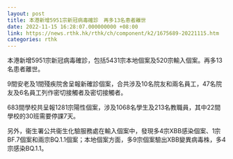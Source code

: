 ```yaml
---
layout: post
title: 本港新增5951宗新冠病毒確診　再多13名患者離世
date: 2022-11-15 16:28:07.000000000 +08:00
link: https://news.rthk.hk/rthk/ch/component/k2/1675689-20221115.htm
categories: rthk
---
```


本港新增5951宗新冠病毒確診，包括5431宗本地個案及520宗輸入個案。再多13名患者離世。

9間安老及1間殘疾院舍呈報新確診個案，合共涉及10名院友和兩名員工，47名院友及6名員工列作密切接觸者及密切接觸者。

683間學校共呈報1281宗陽性個案，涉及1068名學生及213名教職員，其中22間學校的30班需要停課7天。

另外，衞生署公共衞生化驗服務處在輸入個案中，發現多4宗XBB感染個案、1宗BF.7個案和兩宗BQ.1.1個案；本地個案方面，多9宗個案驗出XBB變異病毒株，多4宗感染BQ.1.1。
